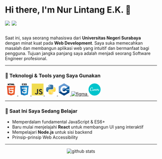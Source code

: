 # Hi there, I'm Nur Lintang E.K. 👋

<a href="https://www.linkedin.com/in/nur-lintang-ekasari-515a81238/" style="margin-right: 8px;">
<picture>
  <source media="(prefers-color-scheme: dark)" srcset="https://cdn.jsdelivr.net/npm/simple-icons@v3/icons/linkedin.svg?&fill=white">
  <source media="(prefers-color-scheme: light)" srcset="https://cdn.jsdelivr.net/npm/simple-icons@v3/icons/linkedin.svg?&fill=0A66C2">
  <img align="left" width="22px" src="https://cdn.jsdelivr.net/npm/simple-icons@v3/icons/linkedin.svg?&fill=0A66C2">
</picture>
</a>
<a href="mailto:nurlintang.ek@gmail.com">
<picture>
  <source media="(prefers-color-scheme: dark)" srcset="https://cdn.jsdelivr.net/npm/simple-icons@v3/icons/gmail.svg?&fill=white">
  <source media="(prefers-color-scheme: light)" srcset="https://cdn.jsdelivr.net/npm/simple-icons@v3/icons/gmail.svg?&fill=EA4335">
  <img align="left" width="22px" src="https://cdn.jsdelivr.net/npm/simple-icons@v3/icons/gmail.svg?&fill=EA4335">
</picture>
</a>

<br />
<br />

Saat ini, saya seorang mahasiswa dari **Universitas Negeri Surabaya** dengan minat kuat pada **Web Development**. Saya suka memecahkan masalah dan membangun aplikasi web yang intuitif dan bermanfaat bagi pengguna. Tujuan jangka panjang saya adalah menjadi seorang Software Engineer profesional.

---

### 🔧 Teknologi & Tools yang Saya Gunakan

<p align="left">
  <a href="https://www.w3.org/html/" target="_blank"> 
    <img src="https://raw.githubusercontent.com/devicons/devicon/master/icons/html5/html5-original-wordmark.svg" alt="html5" width="40" height="40"/> 
  </a>
  <a href="https://www.w3schools.com/css/" target="_blank"> 
    <img src="https://raw.githubusercontent.com/devicons/devicon/master/icons/css3/css3-original-wordmark.svg" alt="css3" width="40" height="40"/> 
  </a>
  <a href="https://developer.mozilla.org/en-US/docs/Web/JavaScript" target="_blank"> 
    <img src="https://raw.githubusercontent.com/devicons/devicon/master/icons/javascript/javascript-original.svg" alt="javascript" width="40" height="40"/> 
  </a>
  <a href="https://www.python.org" target="_blank"> 
    <img src="https://raw.githubusercontent.com/devicons/devicon/master/icons/python/python-original.svg" alt="python" width="40" height="40"/> 
  </a> 
  <a href="https://www.cplusplus.com/" target="_blank"> 
    <img src="https://raw.githubusercontent.com/devicons/devicon/master/icons/cplusplus/cplusplus-original.svg" alt="cplusplus" width="40" height="40"/> 
  </a> 
  <a href="https://www.figma.com/" target="_blank"> 
    <img src="https://www.vectorlogo.zone/logos/figma/figma-icon.svg" alt="figma" width="40" height="40"/> 
  </a>
  <a href="https://www.canva.com/" target="_blank"> 
    <img src="https://raw.githubusercontent.com/devicons/devicon/master/icons/canva/canva-original.svg" alt="canva" width="40" height="40"/> 
  </a> 
</p>

---

### 🌱 Saat Ini Saya Sedang Belajar

- Memperdalam fundamental JavaScript & ES6+
- Baru mulai menjelajahi **React** untuk membangun UI yang interaktif
- Mempelajari **Node.js** untuk sisi backend
- Prinsip-prinsip Web Accessibility

---

<p align="center">
  <img src="https://github-readme-stats.vercel.app/api?username=kein20&show_icons=true&theme=radical" alt="github stats" />
</p>
